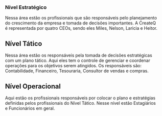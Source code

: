 ### Nível Estratégico
Nessa área estão os profissionais que são responsáveis pelo planejamento do crescimento da empresa e tomada de decisões importantes.
A CreateQ é representada por quatro CEOs, sendo eles Miles, Nelson, Laricia e Heitor.

## Nível Tático
Nessa área estão os responsáveis pela tomada de decisões estratégicas com um plano tático. Aqui eles tem o controle de gerenciar e coordenar operações para os objetivos serem atingidos. Os responsáveis são: Contabilidade, Financeiro, Tesouraria, Consultor de vendas e compras.
## Nível Operacional
Aqui estão os profissionais responsáveis por colocar o plano e estratégias definidas pelos profissionais do Nível Tático. Nesse nível estão Estagiários e Funcionários em geral.

